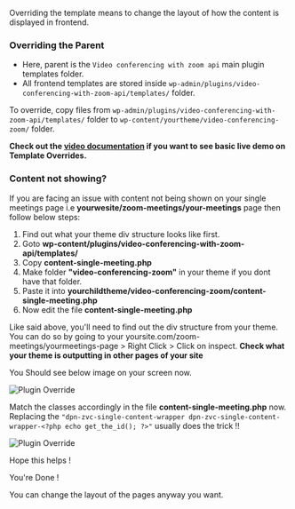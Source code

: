 Overriding the template means to change the layout of how the content is displayed in frontend.

### Overriding the Parent

* Here, parent is the `Video conferencing with zoom api` main plugin templates folder.
* All frontend templates are stored inside `wp-admin/plugins/video-conferencing-with-zoom-api/templates/` folder.

To override, copy files from `wp-admin/plugins/video-conferencing-with-zoom-api/templates/` folder to `wp-content/yourtheme/video-conferencing-zoom/` folder.

**Check out the <a href="https://youtu.be/5Z2Ii0PnHRQ?t=730" target="_blank">video documentation</a> if you want to see basic live demo on Template Overrides.**

### Content not showing?

If you are facing an issue with content not being shown on your single meetings page i.e **yourwesite/zoom-meetings/your-meetings** page then follow below steps:

1. Find out what your theme div structure looks like first.
2. Goto **wp-content/plugins/video-conferencing-with-zoom-api/templates/**
3. Copy **content-single-meeting.php**
4. Make folder **"video-conferencing-zoom"** in your theme if you dont have that folder.
5. Paste it into **yourchildtheme/video-conferencing-zoom/content-single-meeting.php**
6. Now edit the file **content-single-meeting.php**

Like said above, you'll need to find out the div structure from your theme. You can do so by going to your yoursite.com/zoom-meetings/yourmeetings-page > Right Click > Click on inspect. **Check what your theme is outputting in other pages of your site**

You Should see below image on your screen now.

<img src="https://www.codemanas.com/wp-content/uploads/2020/04/plugin-template-override-guideline.png" alt="Plugin Override">

Match the classes accordingly in the file **content-single-meeting.php** now. Replacing the `"dpn-zvc-single-content-wrapper dpn-zvc-single-content-wrapper-<?php echo get_the_id(); ?>"` usually does the trick !!

<img src="https://www.codemanas.com/wp-content/uploads/2020/04/plugin-overrride-guide.png" alt="Plugin Override">

Hope this helps !

You're Done !

You can change the layout of the pages anyway you want.




